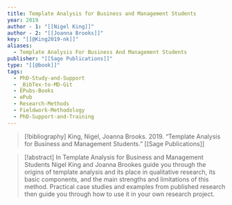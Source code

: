 ```yaml
---
title: Template Analysis for Business and Management Students
year: 2019
author - 1: "[[Nigel King]]"
author - 2: "[[Joanna Brooks]]"
key: "[[@King2019-nk]]"
aliases:
  - Template Analysis For Business And Management Students
publisher: "[[Sage Publications]]"
type: "[[@book]]"
tags:
  - PhD-Study-and-Support
  - _BibTex-to-MD-Git
  - EPubs-Books
  - ePub
  - Research-Methods
  - Fieldwork-Methodology
  - PhD-Support-and-Training
---
```


> [!bibliography]
> King, Nigel, Joanna Brooks. 2019. “Template Analysis for Business and Management Students.” [[Sage Publications]]

> [!abstract]
> In Template Analysis for Business and Management Students Nigel King and Joanna Brookes guide you through the origins of template analysis and its place in qualitative research, its basic components, and the main strengths and limitations of this method. Practical case studies and examples from published research then guide you through how to use it in your own research project.